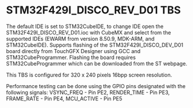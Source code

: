 # STM32F429I_DISCO_REV_D01 TBS

The default IDE is set to STM32CubeIDE, to change IDE open the STM32F429I_DISCO_REV_D01.ioc with CubeMX and select from the supported IDEs (EWARM from version 8.50.9, MDK-ARM, and STM32CubeIDE). Supports flashing of the STM32F429I_DISCO_DEV_D01 board directly from TouchGFX Designer using GCC and STM32CubeProgrammer. Flashing the board requires STM32CubeProgrammer which can be downloaded from the ST webpage. 

This TBS is configured for 320 x 240 pixels 16bpp screen resolution.  

Performance testing can be done using the GPIO pins designated with the following signals: VSYNC_FREQ  - Pin PE2, RENDER_TIME - Pin PE3, FRAME_RATE  - Pin PE4, MCU_ACTIVE  - Pin PE5
 